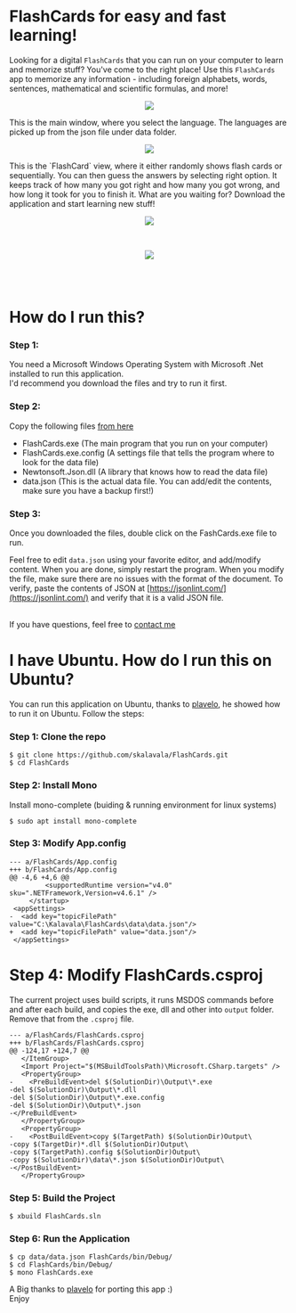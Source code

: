 # FlashCards for easy and fast learning!

Looking for a digital `FlashCards` that you can run on your computer to learn and memorize stuff? You've come to the right place! Use this `FlashCards` app to memorize any information - including foreign alphabets, words, sentences, mathematical and scientific formulas, and more!
<p align="center"><img src="https://raw.githubusercontent.com/skalavala/FlashCards/master/images/main_window.png"/></p>
This is the main window, where you select the language. The languages are picked up from the json file under data folder.
<br>
<p align="center"><img src="https://raw.githubusercontent.com/skalavala/FlashCards/master/images/flashcard.png" /></p>
This is the `FlashCard` view, where it either randomly shows flash cards or sequentially. You can then guess the answers by selecting right option. It keeps track of how many you got right and how many you got wrong, and how long it took for you to finish it. What are you waiting for? Download the application and start learning new stuff!
<br>
<p align="center">
<img src="https://raw.githubusercontent.com/skalavala/FlashCards/master/images/edit_topic.png" />
</p>
<br>
<p align="center">
<img src="https://raw.githubusercontent.com/skalavala/FlashCards/master/images/edit_topic_data.png" />
</p>
<br><br>

# How do I run this?

### Step 1:
You need a Microsoft Windows Operating System with Microsoft .Net installed to run this application. <br> I'd recommend you download the files and try to run it first.

### Step 2: 
Copy the following files [from here](https://github.com/skalavala/FlashCards/tree/master/Output)

* FlashCards.exe (The main program that you run on your computer)
* FlashCards.exe.config (A settings file that tells the program where to look for the data file)
* Newtonsoft.Json.dll (A library that knows how to read the data file)
* data.json (This is the actual data file. You can add/edit the contents, make sure you have a backup first!)

### Step 3: 
Once you downloaded the files, double click on the FashCards.exe file to run.<br>

Feel free to edit `data.json` using your favorite editor, and add/modify content. When you are done, simply restart the program. When you modify the file, make sure there are no issues with the format of the document. To verify, paste the contents of JSON at [https://jsonlint.com/](https://jsonlint.com/) and verify that it is a valid JSON file.
<br><br>

If you have questions, feel free to [contact me](https://github.com/skalavala/FlashCards/issues/new)

# I have Ubuntu. How do I run this on Ubuntu?
You can run this application on Ubuntu, thanks to [plavelo](https://github.com/plavelo), he showed how to run it on Ubuntu. Follow the steps:

### Step 1: Clone the repo
```
$ git clone https://github.com/skalavala/FlashCards.git
$ cd FlashCards
```
### Step 2: Install Mono
Install mono-complete (buiding & running environment for linux systems)

```
$ sudo apt install mono-complete
```

### Step 3: Modify App.config
```
--- a/FlashCards/App.config
+++ b/FlashCards/App.config
@@ -4,6 +4,6 @@
         <supportedRuntime version="v4.0" sku=".NETFramework,Version=v4.6.1" />
     </startup>
 <appSettings>
-  <add key="topicFilePath" value="C:\Kalavala\FlashCards\data\data.json"/>
+  <add key="topicFilePath" value="data.json"/>
 </appSettings>
 ```
# Step 4: Modify FlashCards.csproj
The current project uses build scripts, it runs MSDOS commands before and after each build, and copies the exe, dll and other into `output` folder. Remove that from the `.csproj` file. 

```
--- a/FlashCards/FlashCards.csproj
+++ b/FlashCards/FlashCards.csproj
@@ -124,17 +124,7 @@
   </ItemGroup>
   <Import Project="$(MSBuildToolsPath)\Microsoft.CSharp.targets" />
   <PropertyGroup>
-    <PreBuildEvent>del $(SolutionDir)\Output\*.exe
-del $(SolutionDir)\Output\*.dll
-del $(SolutionDir)\Output\*.exe.config
-del $(SolutionDir)\Output\*.json
-</PreBuildEvent>
   </PropertyGroup>
   <PropertyGroup>
-    <PostBuildEvent>copy $(TargetPath) $(SolutionDir)Output\
-copy $(TargetDir)*.dll $(SolutionDir)Output\
-copy $(TargetPath).config $(SolutionDir)Output\
-copy $(SolutionDir)\data\*.json $(SolutionDir)Output\
-</PostBuildEvent>
   </PropertyGroup>
```

### Step 5: Build the Project
```
$ xbuild FlashCards.sln
```

### Step 6: Run the Application

```
$ cp data/data.json FlashCards/bin/Debug/
$ cd FlashCards/bin/Debug/
$ mono FlashCards.exe
```

A Big thanks to [plavelo](https://github.com/plavelo) for porting this app :)
<br>
Enjoy
